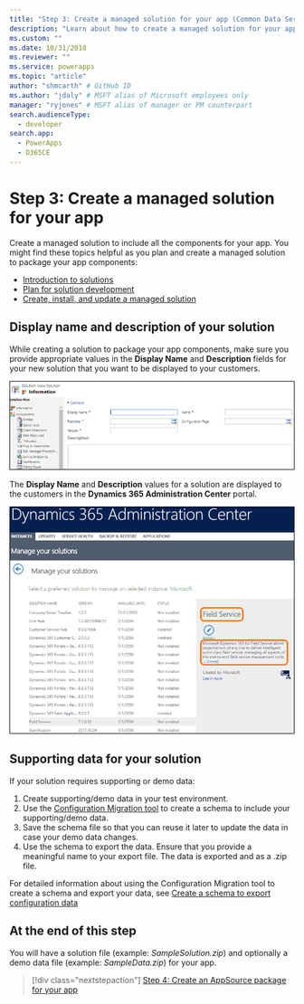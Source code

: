 ```yaml
---
title: "Step 3: Create a managed solution for your app (Common Data Service) | Microsoft Docs" # Intent and product brand in a unique string of 43-59 chars including spaces
description: "Learn about how to create a managed solution for your app to include all the components. This is required for publishing an app to Appsource." # 115-145 characters including spaces. This abstract displays in the search result.
ms.custom: ""
ms.date: 10/31/2018
ms.reviewer: ""
ms.service: powerapps
ms.topic: "article"
author: "shmcarth" # GitHub ID
ms.author: "jdaly" # MSFT alias of Microsoft employees only
manager: "ryjones" # MSFT alias of manager or PM counterpart
search.audienceType: 
  - developer
search.app: 
  - PowerApps
  - D365CE
---
```

# Step 3: Create a managed solution for your app

Create a managed solution to include all the components for your app. You might find these topics helpful as you plan and create a managed solution to package your app components:
- [Introduction to solutions](introduction-solutions.md)
- [Plan for solution development](/dynamics365/customer-engagement/developer/plan-solution-development) 
- [Create, install, and update a managed solution](create-install-update-managed-solution.md)

## Display name and description of your solution

While creating a solution to package your app components, make sure you provide appropriate values in the **Display Name** and **Description** fields for your new solution that you want to be displayed to your customers.

![Create a solution](media/appsource-new-solution.png)

The **Display Name** and **Description** values for a solution are displayed to the customers in the **Dynamics 365 Administration Center** portal.

![Solutions](media/appsource-solution-names.png)

## Supporting data for your solution

If your solution requires supporting or demo data:
1. Create supporting/demo data in your test environment.
2. Use the [Configuration Migration tool](/dynamics365/customer-engagement/admin/manage-configuration-data) to create a schema to include your supporting/demo data. 
3. Save the schema file so that you can reuse it later to update the data in case your demo data changes.
4. Use the schema to export the data. Ensure that you provide a meaningful name to your export file. The data is exported and as a .zip file.

For detailed information about using the Configuration Migration tool to create a schema and export your data, see [Create a schema to export configuration data](/dynamics365/customer-engagement/admin/create-schema-export-configuration-data)

## At the end of this step

You will have a solution file (example: *SampleSolution.zip*) and optionally a demo data file (example: *SampleData.zip*) for your app.


> [!div class="nextstepaction"]
> [Step 4: Create an AppSource package for your app](create-package-app-appsource.md) 
  